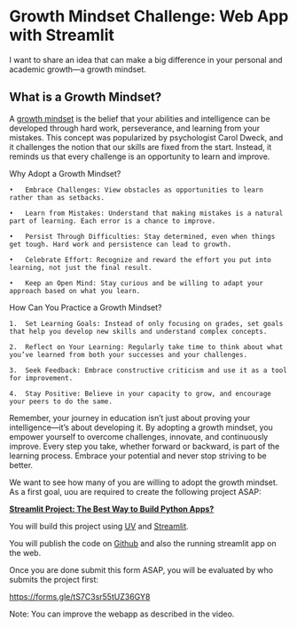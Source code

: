 # Growth Mindset Challenge: Web App with Streamlit

I want to share an idea that can make a big difference in your personal and academic growth—a growth mindset.

## What is a Growth Mindset?

A [growth mindset](https://fs.blog/carol-dweck-mindset/) is the belief that your abilities and intelligence can be developed through hard work, perseverance, and learning from your mistakes. This concept was popularized by psychologist Carol Dweck, and it challenges the notion that our skills are fixed from the start. Instead, it reminds us that every challenge is an opportunity to learn and improve.

Why Adopt a Growth Mindset?

	•	Embrace Challenges: View obstacles as opportunities to learn rather than as setbacks.
	
	•	Learn from Mistakes: Understand that making mistakes is a natural part of learning. Each error is a chance to improve.
	
	•	Persist Through Difficulties: Stay determined, even when things get tough. Hard work and persistence can lead to growth.
	
	•	Celebrate Effort: Recognize and reward the effort you put into learning, not just the final result.
	
	•	Keep an Open Mind: Stay curious and be willing to adapt your approach based on what you learn.

How Can You Practice a Growth Mindset?

	1.	Set Learning Goals: Instead of only focusing on grades, set goals that help you develop new skills and understand complex concepts.
	
	2.	Reflect on Your Learning: Regularly take time to think about what you’ve learned from both your successes and your challenges.
	
	3.	Seek Feedback: Embrace constructive criticism and use it as a tool for improvement.
	
	4.	Stay Positive: Believe in your capacity to grow, and encourage your peers to do the same.

Remember, your journey in education isn’t just about proving your intelligence—it’s about developing it. By adopting a growth mindset, you empower yourself to overcome challenges, innovate, and continuously improve. Every step you take, whether forward or backward, is part of the learning process. Embrace your potential and never stop striving to be better.


We want to see how many of you are willing to adopt the growth mindset. As a first goal, uou are required to create the following project ASAP:

**[Streamlit Project: The Best Way to Build Python Apps?](https://www.youtube.com/watch?v=8W8NQFFbDcU)**

You will build this project using [UV](https://github.com/panaversity/learn-modern-ai-python/tree/main/01_uv) and [Streamlit](https://github.com/panaversity/learn-modern-ai-python/tree/main/03_ui_streamlit).

You will publish the code on [Github](https://github.com/panaversity/learn-modern-ai-python/tree/main/08_github) and also the running streamlit app on the web.

Once you are done submit this form ASAP, you will be evaluated by who submits the project first:

https://forms.gle/tS7C3sr55tUZ36GY8 

Note: You can improve the webapp as described in the video.

